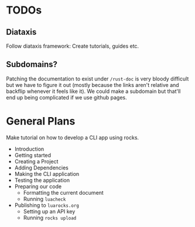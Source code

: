 # TODOs

## Diataxis

Follow diataxis framework:
Create tutorials, guides etc.

## Subdomains?

Patching the documentation to exist under `/rust-doc` is very bloody difficult
but we have to figure it out (mostly because the links aren't relative and
backflip whenever it feels like it). We could make a subdomain but that'll end
up being complicated if we use github pages.

# General Plans

Make tutorial on how to develop a CLI app using rocks.

- Introduction
- Getting started
- Creating a Project
- Adding Dependencies
- Making the CLI application
- Testing the application
- Preparing our code
    - Formatting the current document
    - Running `luacheck`
- Publishing to `luarocks.org`
    - Setting up an API key
    - Running `rocks upload`
